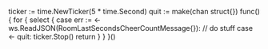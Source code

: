 ticker := time.NewTicker(5 * time.Second)
quit := make(chan struct{})
func() {
for {
select {
case err := <- ws.ReadJSON(RoomLastSecondsCheerCountMessage{}):
// do stuff
case <- quit:
ticker.Stop()
return
}
}
}()